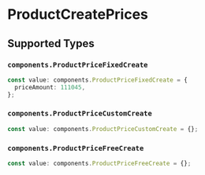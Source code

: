 # ProductCreatePrices


## Supported Types

### `components.ProductPriceFixedCreate`

```typescript
const value: components.ProductPriceFixedCreate = {
  priceAmount: 111045,
};
```

### `components.ProductPriceCustomCreate`

```typescript
const value: components.ProductPriceCustomCreate = {};
```

### `components.ProductPriceFreeCreate`

```typescript
const value: components.ProductPriceFreeCreate = {};
```

